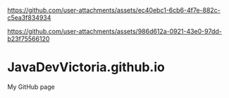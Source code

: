 

https://github.com/user-attachments/assets/ec40ebc1-6cb6-4f7e-882c-c5ea3f834934



https://github.com/user-attachments/assets/986d612a-0921-43e0-97dd-b23f75566120

JavaDevVictoria.github.io
=========================

My GitHub page
